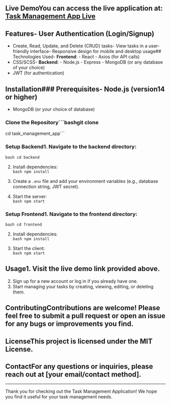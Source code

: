 
## Live DemoYou can access the live application at: [Task Management App Live](https://task-management-app-4wkt.vercel.app/login)  

## Features- User Authentication (Login/Signup)  
- Create, Read, Update, and Delete (CRUD) tasks- View tasks in a user-friendly interface- Responsive design for mobile and desktop usage## Technologies Used- **Frontend**: - React - Axios (for API calls)  
 - CSS/SCSS- **Backend**: - Node.js - Express - MongoDB (or any database of your choice)  
 - JWT (for authentication)  

## Installation### Prerequisites- Node.js (version14 or higher)  
- MongoDB (or your choice of database)  

### Clone the Repository```bashgit clone <repository-url>  
cd task_management_app```  

### Setup Backend1. Navigate to the backend directory:  
 ```bash cd backend ```  

2. Install dependencies:  
 ```bash npm install ```  

3. Create a `.env` file and add your environment variables (e.g., database connection string, JWT secret).  

4. Start the server:  
 ```bash npm start ```  

### Setup Frontend1. Navigate to the frontend directory:  
 ```bash cd frontend ```  

2. Install dependencies:  
 ```bash npm install ```  

3. Start the client:  
 ```bash npm start ```  

## Usage1. Visit the live demo link provided above.  
2. Sign up for a new account or log in if you already have one.  
3. Start managing your tasks by creating, viewing, editing, or deleting them.  

## ContributingContributions are welcome! Please feel free to submit a pull request or open an issue for any bugs or improvements you find.  

## LicenseThis project is licensed under the MIT License.  

## ContactFor any questions or inquiries, please reach out at [your email/contact method].  

---  

Thank you for checking out the Task Management Application! We hope you find it useful for your task management needs.
